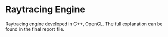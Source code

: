 # Raytracing Engine
Raytracing engine developed in C++, OpenGL.
The full explanation can be found in the final report file.
